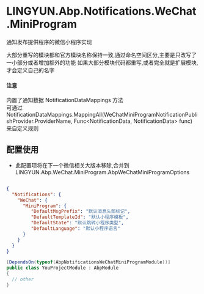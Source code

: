 # LINGYUN.Abp.Notifications.WeChat.MiniProgram

通知发布提供程序的微信小程序实现

大部分重写的模块都和官方模块名称保持一致,通过命名空间区分,主要是只改写了一小部分或者增加额外的功能
如果大部分模块代码都重写,或者完全就是扩展模块,才会定义自己的名字

#### 注意

内置了通知数据 NotificationDataMappings 方法  
可通过 NotificationDataMappings.MappingAll(WeChatMiniProgramNotificationPublishProvider.ProviderName, Func<NotificationData, NotificationData> func) 来自定义规则

## 配置使用

* 此配置项将在下一个微信相关大版本移除,合并到 LINGYUN.Abp.WeChat.MiniProgram.AbpWeChatMiniProgramOptions

```json

{
  "Notifications": {
    "WeChat": {
      "MiniProgram": {
         "DefaultMsgPrefix": "默认消息头部标记",
         "DefaultTemplateId": "默认小程序模板",
         "DefaultState": "默认跳转小程序类型",
         "DefaultLanguage": "默认小程序语言"
      }
    }
  }
}

```


```csharp
[DependsOn(typeof(AbpNotificationsWeChatMiniProgramModule))]
public class YouProjectModule : AbpModule
{
  // other
}
